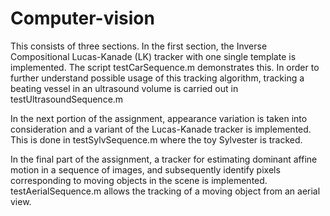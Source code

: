 # Computer-vision

This consists of three sections. In the first section, the Inverse Compositional Lucas-Kanade (LK) tracker with one single template is implemented. The script testCarSequence.m demonstrates this. In order to further understand possible usage of this tracking algorithm, tracking a beating vessel in an ultrasound volume is carried out in testUltrasoundSequence.m

In the next portion of the assignment, appearance variation is taken into consideration and a variant of the Lucas-Kanade tracker is implemented. This is done in testSylvSequence.m where the toy Sylvester is tracked. 

In the final part of the assignment, a tracker for estimating dominant affine motion in a sequence of images, and subsequently identify pixels corresponding to moving objects in the scene is implemented. testAerialSequence.m allows the tracking of a moving object from an aerial view. 
